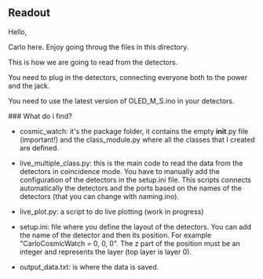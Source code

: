 ## Readout

Hello,

Carlo here.
Enjoy going throug the files in this directory. 

This is how we are going to read from the detectors. 

You need to plug in the detectors, connecting everyone both to the power and the jack. 

You need to use the latest version of OLED_M_S.ino in your detectors. 

### What do i find? 

- cosmic_watch: it's the package folder, it contains the empty __init__.py file (important!) and the class_module.py where all the classes that I created are defined.

- live_multiple_class.py: this is the main code to read the data from the detectors in coincidence mode. You have to manually add the configuration of the detectors in the setup.ini file. This scripts connects automatically the detectors and the ports based on the names of the detectors (that you can change with naming.ino).

- live_plot.py: a script to do live plotting (work in progress)

- setup.ini: file where you define the layout of the detectors. You can add the name of the detector and then its position.
For example "CarloCosmicWatch = 0, 0, 0". The z part of the position must be an integer and represents the layer (top layer is layer 0). 

- output_data.txt: is where the data is saved.